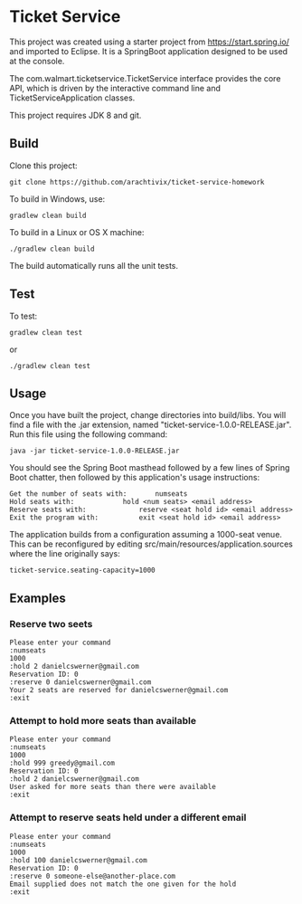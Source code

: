 # Ticket Service

This project was created using a starter project from https://start.spring.io/ and imported to Eclipse.  It is a SpringBoot application designed to be used at the console.

The com.walmart.ticketservice.TicketService interface provides the core API, which is driven by the interactive command line and TicketServiceApplication classes.

This project requires JDK 8 and git.

## Build

Clone this project:
```
git clone https://github.com/arachtivix/ticket-service-homework
```
To build in Windows, use:
```
gradlew clean build
```
To build in a Linux or OS X machine:
```
./gradlew clean build
```
The build automatically runs all the unit tests.

## Test

To test:
```
gradlew clean test
```
or
```
./gradlew clean test
```

## Usage

Once you have built the project, change directories into build/libs.  You will find a file with the .jar extension, named "ticket-service-1.0.0-RELEASE.jar".  Run this file using the following command:
```
java -jar ticket-service-1.0.0-RELEASE.jar
```
You should see the Spring Boot masthead followed by a few lines of Spring Boot chatter, then followed by this application's usage instructions:
```
Get the number of seats with: 		numseats
Hold seats with: 			hold <num seats> <email address>
Reserve seats with: 			reserve <seat hold id> <email address>
Exit the program with: 			exit <seat hold id> <email address>
```
The application builds from a configuration assuming a 1000-seat venue.  This can be reconfigured by editing src/main/resources/application.sources where the line originally says:
```
ticket-service.seating-capacity=1000
```

## Examples

### Reserve two seets
```
Please enter your command
:numseats
1000
:hold 2 danielcswerner@gmail.com
Reservation ID: 0
:reserve 0 danielcswerner@gmail.com
Your 2 seats are reserved for danielcswerner@gmail.com
:exit
```
### Attempt to hold more seats than available
```
Please enter your command
:numseats
1000
:hold 999 greedy@gmail.com
Reservation ID: 0
:hold 2 danielcswerner@gmail.com
User asked for more seats than there were available
:exit
```
### Attempt to reserve seats held under a different email
```
Please enter your command
:numseats
1000
:hold 100 danielcswerner@gmail.com
Reservation ID: 0
:reserve 0 someone-else@another-place.com
Email supplied does not match the one given for the hold
:exit
```